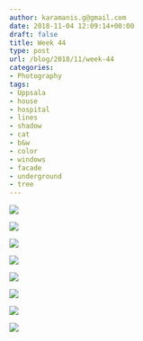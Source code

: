 ```yaml
---
author: karamanis.g@gmail.com
date: 2018-11-04 12:09:14+00:00
draft: false
title: Week 44
type: post
url: /blog/2018/11/week-44
categories:
- Photography
tags:
- Uppsala
- house
- hospital
- lines
- shadow
- cat
- b&w
- color
- windows
- facade
- underground
- tree
---
```




  
   ![](/images/2018-11-04-201811week-44/image-asset.jpeg)

  

  
   ![](/images/2018-11-04-201811week-44/image-asset.jpeg)

  

  
   ![](/images/2018-11-04-201811week-44/image-asset.jpeg)

  

  
   ![](/images/2018-11-04-201811week-44/image-asset.jpeg)

  

  
   ![](/images/2018-11-04-201811week-44/image-asset.jpeg)

  

  
   ![](/images/2018-11-04-201811week-44/image-asset.jpeg)

  

  
   ![](/images/2018-11-04-201811week-44/image-asset.jpeg)

  

  
   ![](/images/2018-11-04-201811week-44/image-asset.jpeg)

  


